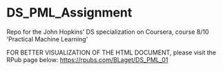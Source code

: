 # DS_PML_Assignment
Repo for the John Hopkins' DS specialization on Coursera, course 8/10 'Practical Machine Learning'

FOR BETTER VISUALIZATION OF THE HTML DOCUMENT, please visit the RPub page below:
https://rpubs.com/BLaget/DS_PML_01
